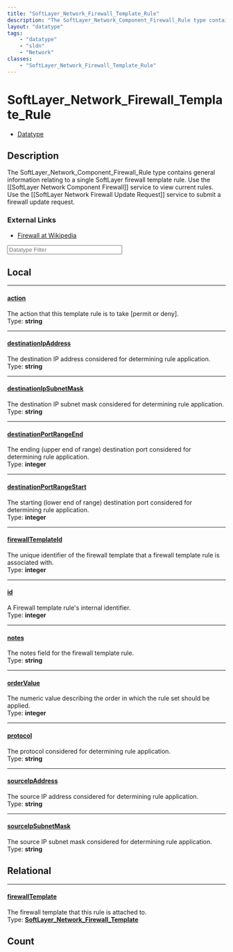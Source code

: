 ```yaml
---
title: "SoftLayer_Network_Firewall_Template_Rule"
description: "The SoftLayer_Network_Component_Firewall_Rule type contains general information relating to a single SoftLayer firewall... "
layout: "datatype"
tags:
    - "datatype"
    - "sldn"
    - "Network"
classes:
    - "SoftLayer_Network_Firewall_Template_Rule"
---
```


# SoftLayer_Network_Firewall_Template_Rule
<div id='service-datatype'>
    <ul id='sldn-reference-tabs'>
        <li id='datatype'> <a href='/reference/datatypes/SoftLayer_Network_Firewall_Template_Rule' >Datatype</a></li>
    </ul>
</div>

## Description 


The SoftLayer_Network_Component_Firewall_Rule type contains general information relating to a single SoftLayer firewall template rule. Use the [[SoftLayer Network Component Firewall]] service to view current rules. Use the [[SoftLayer Network Firewall Update Request]] service to submit a firewall update request. 

### External Links


* [Firewall at Wikipedia](http://en.wikipedia.org/wiki/Firewall_(networking))






<!-- Filer BEGIN -->
<div class="view-filters">
        <div class="clearfix">
            <div class="search-input-box">
                <input placeholder="Datatype Filter" onkeyup="titleSearch(inputId='prop-input', divId='properties', elementClass='prop-row')" 
                    type="text" id="prop-input" value="" size="30" maxlength="128" class="form-text">
            </div>
        </div>
</div>
<!-- Filer END -->

<div id="properties" class="content">
<div id="localProperties" class="prop-content" >

## Local
<div class="prop-row">

-----
[action]: #action
#### [action]
The action that this template rule is to take [permit or deny].  
<span class="type-label">Type: </span>**string**  



</div>
<div class="prop-row">

-----
[destinationIpAddress]: #destinationipaddress
#### [destinationIpAddress]
The destination IP address considered for determining rule application.  
<span class="type-label">Type: </span>**string**  



</div>
<div class="prop-row">

-----
[destinationIpSubnetMask]: #destinationipsubnetmask
#### [destinationIpSubnetMask]
The destination IP subnet mask considered for determining rule application.  
<span class="type-label">Type: </span>**string**  



</div>
<div class="prop-row">

-----
[destinationPortRangeEnd]: #destinationportrangeend
#### [destinationPortRangeEnd]
The ending (upper end of range) destination port considered for determining rule application.  
<span class="type-label">Type: </span>**integer**  



</div>
<div class="prop-row">

-----
[destinationPortRangeStart]: #destinationportrangestart
#### [destinationPortRangeStart]
The starting (lower end of range) destination port considered for determining rule application.  
<span class="type-label">Type: </span>**integer**  



</div>
<div class="prop-row">

-----
[firewallTemplateId]: #firewalltemplateid
#### [firewallTemplateId]
The unique identifier of the firewall template that a firewall template rule is associated with.  
<span class="type-label">Type: </span>**integer**  



</div>
<div class="prop-row">

-----
[id]: #id
#### [id]
A Firewall template rule's internal identifier.  
<span class="type-label">Type: </span>**integer**  



</div>
<div class="prop-row">

-----
[notes]: #notes
#### [notes]
The notes field for the firewall template rule.  
<span class="type-label">Type: </span>**string**  



</div>
<div class="prop-row">

-----
[orderValue]: #ordervalue
#### [orderValue]
The numeric value describing the order in which the rule set should be applied.  
<span class="type-label">Type: </span>**integer**  



</div>
<div class="prop-row">

-----
[protocol]: #protocol
#### [protocol]
The protocol considered for determining rule application.  
<span class="type-label">Type: </span>**string**  



</div>
<div class="prop-row">

-----
[sourceIpAddress]: #sourceipaddress
#### [sourceIpAddress]
The source IP address considered for determining rule application.  
<span class="type-label">Type: </span>**string**  



</div>
<div class="prop-row">

-----
[sourceIpSubnetMask]: #sourceipsubnetmask
#### [sourceIpSubnetMask]
The source IP subnet mask considered for determining rule application.  
<span class="type-label">Type: </span>**string**  



</div>
</div>
<!-- LOCAL PROPERTY END -->

<div id="relationalProperties"  class="prop-content" >

## Relational
<div class="prop-row">

-----
[firewallTemplate]: #firewalltemplate
#### [firewallTemplate]
The firewall template that this rule is attached to.  
<span class="type-label">Type: </span>**<a href='/reference/datatypes/SoftLayer_Network_Firewall_Template'>SoftLayer_Network_Firewall_Template </a>**  



</div>

## Count
</div>


